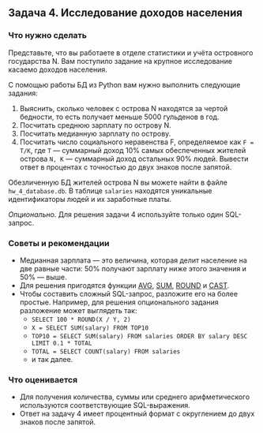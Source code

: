 ## Задача 4. Исследование доходов населения
### Что нужно сделать
Представьте, что вы работаете в отделе статистики и учёта островного государства N. Вам поступило задание на крупное исследование касаемо доходов населения.

С помощью работы БД из Python вам нужно выполнить следующие задания:

1. Выяснить, сколько человек с острова N находятся за чертой бедности, то есть получает меньше 5000 гульденов в год.
2. Посчитать среднюю зарплату по острову N.
3. Посчитать медианную зарплату по острову. 
4. Посчитать число социального неравенства F, определяемое как `F = T/K`, где `T` — суммарный доход 10% самых обеспеченных жителей острова `N, K` — суммарный доход остальных 90% людей. Вывести ответ в процентах с точностью до двух знаков после запятой.

Обезличенную БД жителей острова N вы можете найти в файле `hw_4_database.db`. В таблице `salaries` находятся уникальные идентификаторы людей и их заработные платы.

_Опционально_. Для решения задачи 4 используйте только один SQL-запрос.

### Советы и рекомендации
* Медианная зарплата — это величина, которая делит население на две равные части: 50% получают зарплату ниже этого значения и 50% — выше.
* Для решения пригодятся функции [AVG](https://www.sqlitetutorial.net/sqlite-avg/), [SUM](https://www.sqlitetutorial.net/sqlite-sum/), [ROUND](https://www.sqlitetutorial.net/sqlite-functions/sqlite-round/) и [CAST](https://www.w3schools.com/sql/func_sqlserver_cast.asp).
* Чтобы составить сложный SQL-запрос, разложите его на более простые. Например, для решения опционального задания разложение может выглядеть так:
  * `SELECT 100 * ROUND(X / Y, 2)`
  * `X = SELECT SUM(salary) FROM TOP10`
  * `TOP10 = SELECT SUM(salary) FROM salaries ORDER BY salary DESC LIMIT 0.1 * TOTAL` 
  * `TOTAL = SELECT COUNT(salary) FROM salaries`
  * и так далее.

### Что оценивается
* Для получения количества, суммы или среднего арифметического используются соответствующие SQL-выражения.
* Ответ на задачу 4 имеет процентный формат с округлением до двух знаков после запятой.